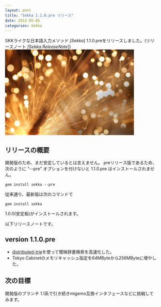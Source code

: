 ```yaml
---
layout: post
title: "Sekka 1.1.0.pre リリース"
date: 2012-05-05
categories: Sekka
---
```

SKKライクな日本語入力メソッド *[Sekka*] 1.1.0.preをリリースしました。(リリースノート *[Sekka.ReleaseNote*])
 ![img](/assets/images/iStock_000016378483XSmall.jpg)

## リリースの概要
開発版のため、まだ安定しているとは言えません。
preリリース版であるため、次のように "--pre" オプションを付けないと 1.1.0.pre はインストールされません。
```
gem install sekka --pre
```

従来通り、最新版は次のコマンドで
```
gem install sekka
```
1.0.0(安定板)がインストールされます。

以下リリースノートです。
## version 1.1.0.pre
- [distributed-trie](http://github.com/kiyoka/distributed-trie)を使って曖昧辞書検索を高速化した。
- Tokyo Cabinetのメモリキャッシュ指定を64MByteから256MByteに増やした。

## 次の目標
開発版のブランチ 1.1系で引き続きmigemo互換インタフェースなどに挑戦してみます。

